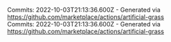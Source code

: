 Commits: 2022-10-03T21:13:36.600Z - Generated via https://github.com/marketplace/actions/artificial-grass
<br>
Commits: 2022-10-03T21:13:36.600Z - Generated via https://github.com/marketplace/actions/artificial-grass
<br>
